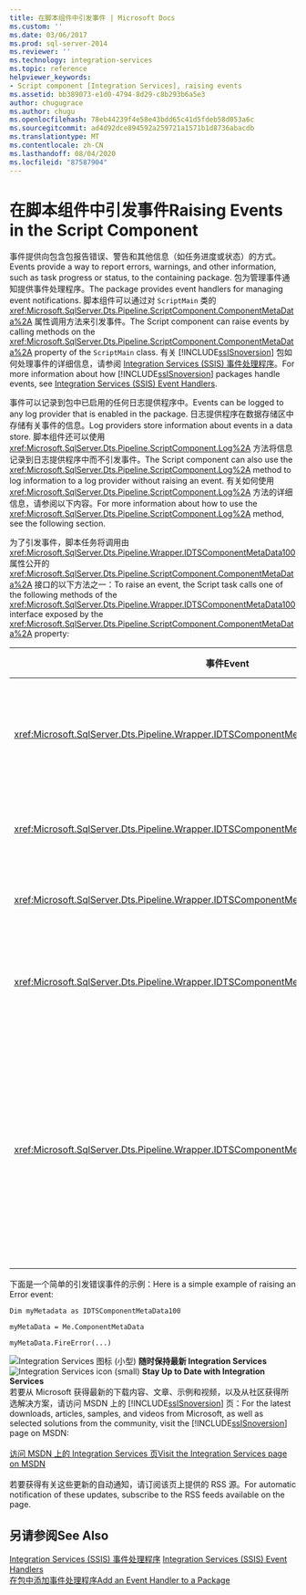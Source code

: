 ```yaml
---
title: 在脚本组件中引发事件 | Microsoft Docs
ms.custom: ''
ms.date: 03/06/2017
ms.prod: sql-server-2014
ms.reviewer: ''
ms.technology: integration-services
ms.topic: reference
helpviewer_keywords:
- Script component [Integration Services], raising events
ms.assetid: bb389073-e1d0-4794-8d29-c8b293b6a5e3
author: chugugrace
ms.author: chugu
ms.openlocfilehash: 78eb44239f4e58e43bdd65c41d5fdeb58d053a6c
ms.sourcegitcommit: ad4d92dce894592a259721a1571b1d8736abacdb
ms.translationtype: MT
ms.contentlocale: zh-CN
ms.lasthandoff: 08/04/2020
ms.locfileid: "87587904"
---
```

# <a name="raising-events-in-the-script-component"></a><span data-ttu-id="82cfa-102">在脚本组件中引发事件</span><span class="sxs-lookup"><span data-stu-id="82cfa-102">Raising Events in the Script Component</span></span>
  <span data-ttu-id="82cfa-103">事件提供向包含包报告错误、警告和其他信息（如任务进度或状态）的方式。</span><span class="sxs-lookup"><span data-stu-id="82cfa-103">Events provide a way to report errors, warnings, and other information, such as task progress or status, to the containing package.</span></span> <span data-ttu-id="82cfa-104">包为管理事件通知提供事件处理程序。</span><span class="sxs-lookup"><span data-stu-id="82cfa-104">The package provides event handlers for managing event notifications.</span></span> <span data-ttu-id="82cfa-105">脚本组件可以通过对 `ScriptMain` 类的 <xref:Microsoft.SqlServer.Dts.Pipeline.ScriptComponent.ComponentMetaData%2A> 属性调用方法来引发事件。</span><span class="sxs-lookup"><span data-stu-id="82cfa-105">The Script component can raise events by calling methods on the <xref:Microsoft.SqlServer.Dts.Pipeline.ScriptComponent.ComponentMetaData%2A> property of the `ScriptMain` class.</span></span> <span data-ttu-id="82cfa-106">有关 [!INCLUDE[ssISnoversion](../../../includes/ssisnoversion-md.md)] 包如何处理事件的详细信息，请参阅 [Integration Services (SSIS) 事件处理程序](../../integration-services-ssis-event-handlers.md)。</span><span class="sxs-lookup"><span data-stu-id="82cfa-106">For more information about how [!INCLUDE[ssISnoversion](../../../includes/ssisnoversion-md.md)] packages handle events, see [Integration Services &#40;SSIS&#41; Event Handlers](../../integration-services-ssis-event-handlers.md).</span></span>  
  
 <span data-ttu-id="82cfa-107">事件可以记录到包中已启用的任何日志提供程序中。</span><span class="sxs-lookup"><span data-stu-id="82cfa-107">Events can be logged to any log provider that is enabled in the package.</span></span> <span data-ttu-id="82cfa-108">日志提供程序在数据存储区中存储有关事件的信息。</span><span class="sxs-lookup"><span data-stu-id="82cfa-108">Log providers store information about events in a data store.</span></span> <span data-ttu-id="82cfa-109">脚本组件还可以使用 <xref:Microsoft.SqlServer.Dts.Pipeline.ScriptComponent.Log%2A> 方法将信息记录到日志提供程序中而不引发事件。</span><span class="sxs-lookup"><span data-stu-id="82cfa-109">The Script component can also use the <xref:Microsoft.SqlServer.Dts.Pipeline.ScriptComponent.Log%2A> method to log information to a log provider without raising an event.</span></span> <span data-ttu-id="82cfa-110">有关如何使用 <xref:Microsoft.SqlServer.Dts.Pipeline.ScriptComponent.Log%2A> 方法的详细信息，请参阅以下内容。</span><span class="sxs-lookup"><span data-stu-id="82cfa-110">For more information about how to use the <xref:Microsoft.SqlServer.Dts.Pipeline.ScriptComponent.Log%2A> method, see the following section.</span></span>  
  
 <span data-ttu-id="82cfa-111">为了引发事件，脚本任务将调用由 <xref:Microsoft.SqlServer.Dts.Pipeline.Wrapper.IDTSComponentMetaData100> 属性公开的 <xref:Microsoft.SqlServer.Dts.Pipeline.ScriptComponent.ComponentMetaData%2A> 接口的以下方法之一：</span><span class="sxs-lookup"><span data-stu-id="82cfa-111">To raise an event, the Script task calls one of the following methods of the <xref:Microsoft.SqlServer.Dts.Pipeline.Wrapper.IDTSComponentMetaData100> interface exposed by the <xref:Microsoft.SqlServer.Dts.Pipeline.ScriptComponent.ComponentMetaData%2A> property:</span></span>  
  
|<span data-ttu-id="82cfa-112">事件</span><span class="sxs-lookup"><span data-stu-id="82cfa-112">Event</span></span>|<span data-ttu-id="82cfa-113">说明</span><span class="sxs-lookup"><span data-stu-id="82cfa-113">Description</span></span>|  
|-----------|-----------------|  
|<xref:Microsoft.SqlServer.Dts.Pipeline.Wrapper.IDTSComponentMetaData100.FireCustomEvent%2A>|<span data-ttu-id="82cfa-114">引发包中用户定义的自定义事件。</span><span class="sxs-lookup"><span data-stu-id="82cfa-114">Raises a user-defined custom event in the package.</span></span>|  
|<xref:Microsoft.SqlServer.Dts.Pipeline.Wrapper.IDTSComponentMetaData100.FireError%2A>|<span data-ttu-id="82cfa-115">将错误情况通知包。</span><span class="sxs-lookup"><span data-stu-id="82cfa-115">Informs the package of an error condition.</span></span>|  
|<xref:Microsoft.SqlServer.Dts.Pipeline.Wrapper.IDTSComponentMetaData100.FireInformation%2A>|<span data-ttu-id="82cfa-116">为用户提供信息。</span><span class="sxs-lookup"><span data-stu-id="82cfa-116">Provides information to the user.</span></span>|  
|<xref:Microsoft.SqlServer.Dts.Pipeline.Wrapper.IDTSComponentMetaData100.FireProgress%2A>|<span data-ttu-id="82cfa-117">将组件的进度通知包。</span><span class="sxs-lookup"><span data-stu-id="82cfa-117">Informs the package of the progress of the component.</span></span>|  
|<xref:Microsoft.SqlServer.Dts.Pipeline.Wrapper.IDTSComponentMetaData100.FireWarning%2A>|<span data-ttu-id="82cfa-118">向包发出通知：组件处于有必要发出用户通知，但不是错误条件的状态。</span><span class="sxs-lookup"><span data-stu-id="82cfa-118">Informs the package that the component is in a state that warrants user notification, but is not an error condition.</span></span>|  
  
 <span data-ttu-id="82cfa-119">下面是一个简单的引发错误事件的示例：</span><span class="sxs-lookup"><span data-stu-id="82cfa-119">Here is a simple example of raising an Error event:</span></span>  
  
 `Dim myMetadata as IDTSComponentMetaData100`  
  
 `myMetaData = Me.ComponentMetaData`  
  
 `myMetaData.FireError(...)`  
  
<span data-ttu-id="82cfa-120">![Integration Services 图标 (小型) ](../../media/dts-16.gif "集成服务图标（小）")  **随时保持最新 Integration Services**</span><span class="sxs-lookup"><span data-stu-id="82cfa-120">![Integration Services icon (small)](../../media/dts-16.gif "Integration Services icon (small)")  **Stay Up to Date with Integration Services**</span></span><br /> <span data-ttu-id="82cfa-121">若要从 Microsoft 获得最新的下载内容、文章、示例和视频，以及从社区获得所选解决方案，请访问 MSDN 上的 [!INCLUDE[ssISnoversion](../../../includes/ssisnoversion-md.md)] 页：</span><span class="sxs-lookup"><span data-stu-id="82cfa-121">For the latest downloads, articles, samples, and videos from Microsoft, as well as selected solutions from the community, visit the [!INCLUDE[ssISnoversion](../../../includes/ssisnoversion-md.md)] page on MSDN:</span></span><br /><br /> [<span data-ttu-id="82cfa-122">访问 MSDN 上的 Integration Services 页</span><span class="sxs-lookup"><span data-stu-id="82cfa-122">Visit the Integration Services page on MSDN</span></span>](https://go.microsoft.com/fwlink/?LinkId=136655)<br /><br /> <span data-ttu-id="82cfa-123">若要获得有关这些更新的自动通知，请订阅该页上提供的 RSS 源。</span><span class="sxs-lookup"><span data-stu-id="82cfa-123">For automatic notification of these updates, subscribe to the RSS feeds available on the page.</span></span>  
  
## <a name="see-also"></a><span data-ttu-id="82cfa-124">另请参阅</span><span class="sxs-lookup"><span data-stu-id="82cfa-124">See Also</span></span>  
 <span data-ttu-id="82cfa-125">[Integration Services (SSIS) 事件处理程序](../../integration-services-ssis-event-handlers.md) </span><span class="sxs-lookup"><span data-stu-id="82cfa-125">[Integration Services &#40;SSIS&#41; Event Handlers](../../integration-services-ssis-event-handlers.md) </span></span>  
 [<span data-ttu-id="82cfa-126">在包中添加事件处理程序</span><span class="sxs-lookup"><span data-stu-id="82cfa-126">Add an Event Handler to a Package</span></span>](../../add-an-event-handler-to-a-package.md)  
  
  
